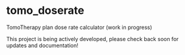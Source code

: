 # tomo_doserate
TomoTherapy plan dose rate calculator (work in progress)

This project is being actively developed, please check back soon for updates and documentation!
